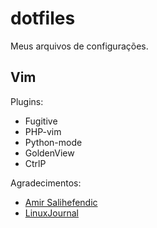 dotfiles
========

Meus arquivos de configurações.

## Vim
Plugins:
* Fugitive
* PHP-vim
* Python-mode
* GoldenView
* CtrlP

Agradecimentos:
* [Amir Salihefendic](http://amix.dk/vim/vimrc.html)
* [LinuxJournal](http://www.linuxjournal.com/article/3805?page=0,0)
